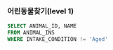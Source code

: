 ### 어린동물찾기(level 1)

```sql
SELECT ANIMAL_ID, NAME
FROM ANIMAL_INS
WHERE INTAKE_CONDITION != 'Aged'
```